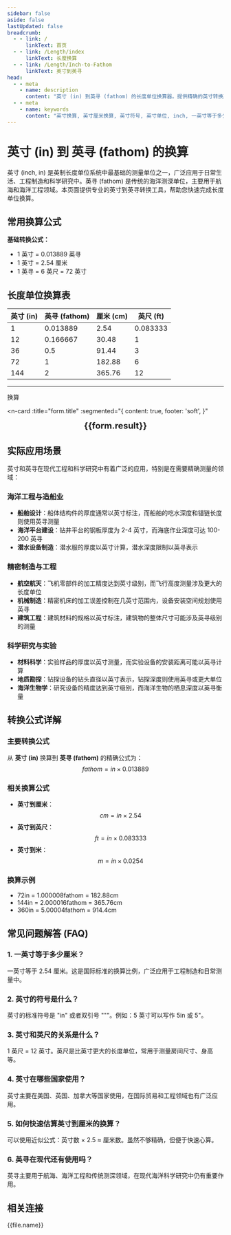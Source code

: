 ```yaml
---
sidebar: false
aside: false
lastUpdated: false
breadcrumb:
  - - link: /
      linkText: 首页
  - - link: /Length/index
      linkText: 长度换算
  - - link: /Length/Inch-to-Fathom
      linkText: 英寸到英寻
head:
  - - meta
    - name: description
      content: "英寸 (in) 到英寻 (fathom) 的长度单位换算器。提供精确的英寸转换英寻公式，支持英寸厘米换算、英寸符号识别、inch单位转换等功能。专业的长度单位转换工具。"
  - - meta
    - name: keywords
      content: "英寸换算, 英寸厘米换算, 英寸符号, 英寸单位, inch, 一英寸等于多少厘米, 英寸转换, 长度单位转换器, 单位换算, 英寸和厘米的换算, in单位, 英寸的符号, 英寸英文, inches是什么单位, 英寸缩写, 英寸和英尺, 长度单位换算表"
---
```

# 英寸 (in) 到 英寻 (fathom) 的换算

英寸 (inch, in) 是英制长度单位系统中最基础的测量单位之一，广泛应用于日常生活、工程制造和科学研究中。英寻 (fathom) 是传统的海洋测深单位，主要用于航海和海洋工程领域。本页面提供专业的英寸到英寻转换工具，帮助您快速完成长度单位换算。

## 常用换算公式

**基础转换公式：**
- 1 英寸 = 0.013889 英寻
- 1 英寸 = 2.54 厘米
- 1 英寻 = 6 英尺 = 72 英寸

## 长度单位换算表

| 英寸 (in) | 英寻 (fathom) | 厘米 (cm) | 英尺 (ft) |
|-----------|---------------|-----------|----------|
| 1 | 0.013889 | 2.54 | 0.083333 |
| 12 | 0.166667 | 30.48 | 1 |
| 36 | 0.5 | 91.44 | 3 |
| 72 | 1 | 182.88 | 6 |
| 144 | 2 | 365.76 | 12 |

---
<script setup>
import { onMounted, reactive, inject, ref } from 'vue'
import { NButton, NForm, NFormItem, NInput, NInputNumber, NSelect, NCard, useMessage,NGrid ,NGi } from 'naive-ui'
import { defineClientComponent } from 'vitepress'
import { Length } from '../../files';
const seoKey = ['单位转换器','单位换算','长度单位转换器','长度单位转换','尺寸换算','长度单位换算','长度单位换算表','incho','英寸和英尺的符号','一英寸等于多少cm','一英寸传感器','英寸转化','三英寸','寸和英寸的换算','英寸的单位','in单位','英寸和寸的换算','英寸缩写','一英寸等于多少寸','英寸的英文','英寸英文','inches是什么单位','一英寸多少厘米','一尺等于多少寸','英寸单位符号','一inch等于多少厘米','一寸是多长','英寸和英尺','寸的符号','一寸多长','英寸换厘米','英尺和英寸','寸和英寸','英寸单位','一英寸是多少厘米','英寸和寸','英寸的符号','一英尺','in是什么单位','英寸转换','一英尺等于多少厘米','inch是什么单位','inch to cm','inch换算cm','英寸厘米换算','英寸符号','英寸换算厘米','inch','一英寸等于多少厘米','英寸换算','英寸和厘米的换算']
const convert = inject('convert')

const form = reactive({
  number: null,
  result: '',
  title:'英寸 (in) 到英寻 (fathom) 的长度单位换算'
})

const convertHandler = () => {
  if (form.number !== null && !isNaN(form.number)) {
    const convertedValue = parseFloat(form.number) * 0.013889
    form.result = `${form.number}in = ${convertedValue.toFixed(6)}fathom`
  } else {
    form.result = '请输入有效的数值。'
  }
}
</script>

<n-form size="large" :model="form">
  <n-form-item label="英寸 (in)">
    <n-input-number v-model:value="form.number" placeholder="输入英寸" style="width: 100%" />
  </n-form-item>
  <n-form-item>
    <n-button type="info" @click="convertHandler" block>换算</n-button>
  </n-form-item>
</n-form>

<n-card 
  :title="form.title"
  :segmented="{
    content: true,
    footer: 'soft',
  }"
>
  <div  style="text-align:center;font-size:20px;">
    <strong>{{form.result}}</strong>
  </div>
  <template #footer>
    <div>
      <span v-for="item of seoKey">{{item}}，</span>
    </div>
  </template>
</n-card>

## 实际应用场景

英寸和英寻在现代工程和科学研究中有着广泛的应用，特别是在需要精确测量的领域：

### 海洋工程与造船业
- **船舶设计**：船体结构件的厚度通常以英寸标注，而船舶的吃水深度和锚链长度则使用英寻测量
- **海洋平台建设**：钻井平台的钢板厚度为 2-4 英寸，而海底作业深度可达 100-200 英寻
- **潜水设备制造**：潜水服的厚度以英寸计算，潜水深度限制以英寻表示

### 精密制造与工程
- **航空航天**：飞机零部件的加工精度达到英寸级别，而飞行高度测量涉及更大的长度单位
- **机械制造**：精密机床的加工误差控制在几英寸范围内，设备安装空间规划使用英寻
- **建筑工程**：建筑材料的规格以英寸标注，建筑物的整体尺寸可能涉及英寻级别的测量

### 科学研究与实验
- **材料科学**：实验样品的厚度以英寸测量，而实验设备的安装距离可能以英寻计算
- **地质勘探**：钻探设备的钻头直径以英寸表示，钻探深度则使用英寻或更大单位
- **海洋生物学**：研究设备的精度达到英寸级别，而海洋生物的栖息深度以英寻衡量

## 转换公式详解

### 主要转换公式
从 **英寸 (in)** 换算到 **英寻 (fathom)** 的精确公式为：
$$ fathom = in \times 0.013889 $$

### 相关换算公式
- **英寸到厘米**：$$ cm = in \times 2.54 $$
- **英寸到英尺**：$$ ft = in \times 0.083333 $$
- **英寸到米**：$$ m = in \times 0.0254 $$

### 换算示例
- 72in = 1.000008fathom = 182.88cm
- 144in = 2.000016fathom = 365.76cm
- 360in = 5.00004fathom = 914.4cm

## 常见问题解答 (FAQ)

### 1. 一英寸等于多少厘米？
一英寸等于 2.54 厘米。这是国际标准的换算比例，广泛应用于工程制造和日常测量中。

### 2. 英寸的符号是什么？
英寸的标准符号是 "in" 或者双引号 """。例如：5 英寸可以写作 5in 或 5"。

### 3. 英寸和英尺的关系是什么？
1 英尺 = 12 英寸。英尺是比英寸更大的长度单位，常用于测量房间尺寸、身高等。

### 4. 英寸在哪些国家使用？
英寸主要在美国、英国、加拿大等国家使用，在国际贸易和工程领域也有广泛应用。

### 5. 如何快速估算英寸到厘米的换算？
可以使用近似公式：英寸数 × 2.5 ≈ 厘米数。虽然不够精确，但便于快速心算。

### 6. 英寻在现代还有使用吗？
英寻主要用于航海、海洋工程和传统测深领域，在现代海洋科学研究中仍有重要作用。

## 相关连接
<n-grid x-gap="12" :cols="2">
  <n-gi v-for="(file, index) in Length" :key="index">
    <n-button
      text
      tag="a"
      :href="file.path"
      type="info"
    >
      {{file.name}}
    </n-button>
  </n-gi>
</n-grid>